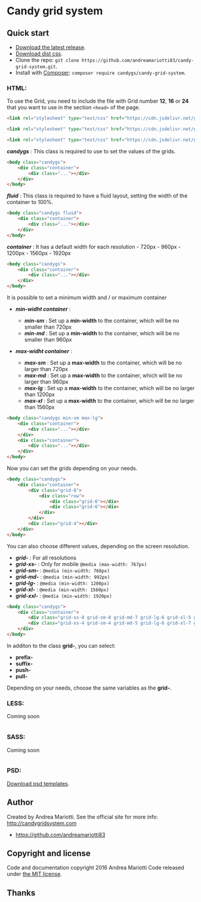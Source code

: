 # Candy grid system

## Quick start

* [Download the latest release](https://github.com/andreamariotti83/candy-grid-system/archive/v2.0.0.zip).
* [Download dist css](https://github.com/andreamariotti83/candy-grid-system/releases/download/v2.0.0/candy-grid-system-2.0.0-dist.zip).
* Clone the repo: `git clone https://github.com/andreamariotti83/candy-grid-system.git`.
* Install with [Composer](https://getcomposer.org): `composer require candygs/candy-grid-system`.

### HTML:

To use the Grid, you need to include the file with Grid number **12**, **16** or **24** that you want to use in the section `<head>` of the page.

```html
<link rel="stylesheet" type="text/css" href="https://cdn.jsdelivr.net/gh/andreamariotti83/candy-grid-system@2.0.0/dist/12-candygs.min.css">
```
```html
<link rel="stylesheet" type="text/css" href="https://cdn.jsdelivr.net/gh/andreamariotti83/candy-grid-system@2.0.0/dist/16-candygs.min.css">
```
```html
<link rel="stylesheet" type="text/css" href="https://cdn.jsdelivr.net/gh/andreamariotti83/candy-grid-system@2.0.0/dist/24-candygs.min.css">
```

***candygs*** : This class is required to use to set the values of the grids.

```html
<body class="candygs">
    <div class="container">
        <div class="..."></div>
    </div>
</body>
```

***fluid*** : This class is required to have a fluid layout, setting the width of the container to 100%.

```html
<body class="candygs fluid">
    <div class="container">
        <div class="..."></div>
    </div>
</body>
```

***container*** : It has a default width for each resolution - 720px - 960px - 1200px - 1560px - 1920px

```html
<body class="candygs">
    <div class="container">
        <div class="..."></div>
    </div>
</body>
```

It is possible to set a minimum width and / or maximum container
* ***min-widht container*** :
    * ***min-sm*** : Set up a **min-width** to the container, which will be no smaller than 720px
    * ***min-md*** : Set up a **min-width** to the container, which will be no smaller than 960px

* ***max-widht container*** :
    * ***max-sm*** : Set up a **max-width** to the container, which will be no larger than 720px
    * ***max-md*** : Set up a **max-width** to the container, which will be no larger than 960px
    * ***max-lg*** : Set up a **max-width** to the container, which will be no larger than 1200px
    * ***max-xl*** : Set up a **max-width** to the container, which will be no larger than 1560px

```html
<body class="candygs min-sm max-lg">
    <div class="container">
        <div class="..."></div>
    </div>
    <div class="container">
        <div class="..."></div>
    </div>
</body>
```

Now you can set the grids depending on your needs.

```html
<body class="candygs">
	<div class="container">
		<div class="grid-8">
			<div class="row">
				<div class="grid-6"></div>
				<div class="grid-6"></div>
			</div>
		</div>
		<div class="grid-4"></div>
	</div>
</body>
```

You can also choose different values, depending on the screen resolution.
* ***grid-*** : For all resolutions
* ***grid-xs-*** : Only for mobile `@media (max-width: 767px)`
* ***grid-sm-*** : `@media (min-width: 768px)`
* ***grid-md-*** : `@media (min-width: 992px)`
* ***grid-lg-*** : `@media (min-width: 1200px)`
* ***grid-xl-*** : `@media (min-width: 1560px)`
* ***grid-xxl-*** : `@media (min-width: 1920px)`

```html
<body class="candygs">
	<div class="container">
		<div class="grid-xs-8 grid-sm-8 grid-md-7 grid-lg-6 grid-xl-5 grid-xxl-4"></div>
		<div class="grid-xs-4 grid-sm-4 grid-md-5 grid-lg-6 grid-xl-7 grid-xxl-8"></div>
	</div>
</body>
```

In additon to the class **grid-**, you can select:

* **prefix-** 
* **suffix-**
* **push-**
* **pull-**

Depending on your needs, choose the same variables as the **grid-**.

### LESS:
Coming soon

```

```

### SASS:
Coming soon

```

```
### PSD:
[Download psd templates](https://github.com/andreamariotti83/candy-grid-system/releases/download/v2.0.0/candy-grid-system-psd.zip).

## Author

Created by Andrea Mariotti. See the official site for more info: http://candygridsystem.com

* https://github.com/andreamariotti83

## Copyright and license

Code and documentation copyright 2016 Andrea Mariotti 
Code released under [the MIT license](https://github.com/andreamariotti83/candy-grid-system/blob/master/LICENSE).

## Thanks
